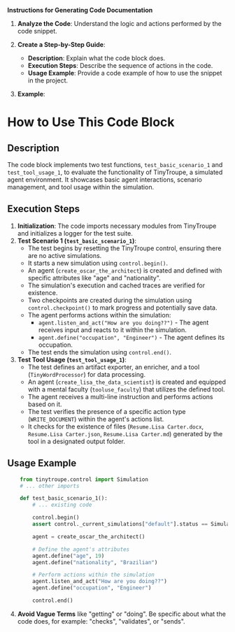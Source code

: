 **Instructions for Generating Code Documentation**

1. **Analyze the Code**: Understand the logic and actions performed by the code snippet.

2. **Create a Step-by-Step Guide**:
    - **Description**: Explain what the code block does.
    - **Execution Steps**: Describe the sequence of actions in the code.
    - **Usage Example**: Provide a code example of how to use the snippet in the project.

3. **Example**:

How to Use This Code Block
=========================================================================================

Description
-------------------------
The code block implements two test functions, `test_basic_scenario_1` and `test_tool_usage_1`, to evaluate the functionality of TinyTroupe, a simulated agent environment. It showcases basic agent interactions, scenario management, and tool usage within the simulation.

Execution Steps
-------------------------
1. **Initialization**: The code imports necessary modules from TinyTroupe and initializes a logger for the test suite. 
2. **Test Scenario 1 (`test_basic_scenario_1`)**:
    - The test begins by resetting the TinyTroupe control, ensuring there are no active simulations.
    - It starts a new simulation using `control.begin()`.
    - An agent (`create_oscar_the_architect`) is created and defined with specific attributes like "age" and "nationality".
    - The simulation's execution and cached traces are verified for existence.
    - Two checkpoints are created during the simulation using `control.checkpoint()` to mark progress and potentially save data. 
    - The agent performs actions within the simulation:
        - `agent.listen_and_act("How are you doing??")` - The agent receives input and reacts to it within the simulation.
        - `agent.define("occupation", "Engineer")` - The agent defines its occupation.
    - The test ends the simulation using `control.end()`.
3. **Test Tool Usage (`test_tool_usage_1`)**:
    - The test defines an artifact exporter, an enricher, and a tool (`TinyWordProcessor`) for data processing.
    - An agent (`create_lisa_the_data_scientist`) is created and equipped with a mental faculty (`tooluse_faculty`) that utilizes the defined tool.
    - The agent receives a multi-line instruction and performs actions based on it.
    - The test verifies the presence of a specific action type (`WRITE_DOCUMENT`) within the agent's actions list.
    - It checks for the existence of files (`Resume.Lisa Carter.docx`, `Resume.Lisa Carter.json`, `Resume.Lisa Carter.md`) generated by the tool in a designated output folder.

Usage Example
-------------------------

```python
    from tinytroupe.control import Simulation
    # ... other imports

    def test_basic_scenario_1():
        # ... existing code 

        control.begin()
        assert control._current_simulations["default"].status == Simulation.STATUS_STARTED, "The simulation should be started at this point."

        agent = create_oscar_the_architect()

        # Define the agent's attributes 
        agent.define("age", 19)
        agent.define("nationality", "Brazilian")

        # Perform actions within the simulation
        agent.listen_and_act("How are you doing??")
        agent.define("occupation", "Engineer")

        control.end()
```

4. **Avoid Vague Terms** like "getting" or "doing". Be specific about what the code does, for example: "checks", "validates", or "sends".
